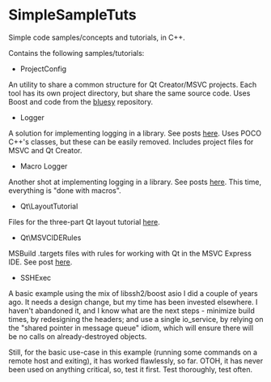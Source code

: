 SimpleSampleTuts
================

Simple code samples/concepts and tutorials, in C++.

Contains the following samples/tutorials:
* ProjectConfig

 An utility to share a common structure for Qt Creator/MSVC projects.
 Each tool has its own project directory, but share the same source code.
 Uses Boost and code from the [bluesy](https://github.com/PauloCaetano/bluesy) repository.
 
* Logger

 A solution for implementing logging in a library. See posts [here](http://cidebycide.blogspot.pt/2013/05/logger-wrapper-revisited.html).
 Uses POCO C++'s classes, but these can be easily removed. Includes project files for MSVC and Qt Creator.

* Macro Logger

 Another shot at implementing logging in a library. See posts [here](http://cidebycide.blogspot.pt/2014/05/logger-abstraction-poc.html).
 This time, everything is "done with macros".
 
* Qt\LayoutTutorial

 Files for the three-part Qt layout tutorial [here](http://cidebycide.blogspot.pt/2013/04/qt-layout-tutorial-part-i.html).
 
* Qt\MSVCIDERules

 MSBuild .targets files with rules for working with Qt in the MSVC Express IDE. See post [here](http://cidebycide.blogspot.com/2013/04/developing-with-qt-on-msvc-express-ide.html).

* SSHExec

 A basic example using the mix of libssh2/boost asio I did a couple of years ago. It needs a
 design change, but my time has been invested elsewhere. I haven't abandoned it, and I know
 what are the next steps - minimize build times, by redesigning the headers; and use a single
 io_service, by relying on the "shared pointer in message queue" idiom, which will ensure
 there will be no calls on already-destroyed objects.
 
 Still, for the basic use-case in this example (running some commands on a remote host and
 exiting), it has worked flawlessly, so far. OTOH, it has never been used on anything critical,
 so, test it first. Test thoroughly, test often.
